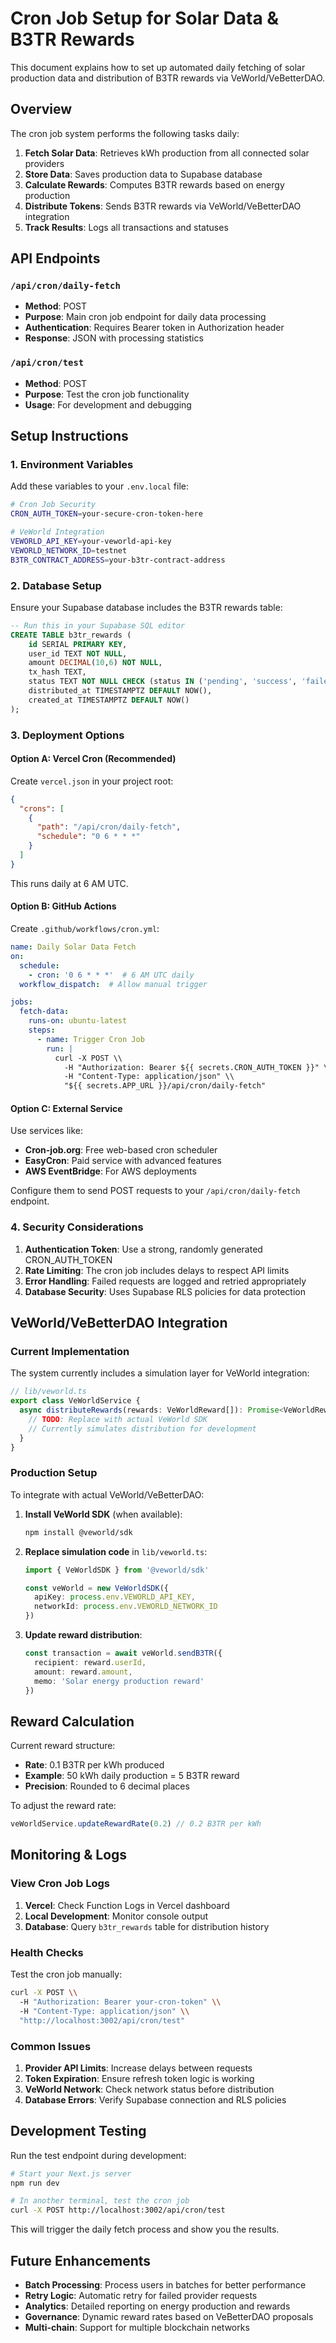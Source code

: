 # Cron Job Setup for Solar Data & B3TR Rewards

This document explains how to set up automated daily fetching of solar production data and distribution of B3TR rewards via VeWorld/VeBetterDAO.

## Overview

The cron job system performs the following tasks daily:
1. **Fetch Solar Data**: Retrieves kWh production from all connected solar providers
2. **Store Data**: Saves production data to Supabase database
3. **Calculate Rewards**: Computes B3TR rewards based on energy production
4. **Distribute Tokens**: Sends B3TR rewards via VeWorld/VeBetterDAO integration
5. **Track Results**: Logs all transactions and statuses

## API Endpoints

### `/api/cron/daily-fetch`
- **Method**: POST
- **Purpose**: Main cron job endpoint for daily data processing
- **Authentication**: Requires Bearer token in Authorization header
- **Response**: JSON with processing statistics

### `/api/cron/test`
- **Method**: POST
- **Purpose**: Test the cron job functionality
- **Usage**: For development and debugging

## Setup Instructions

### 1. Environment Variables

Add these variables to your `.env.local` file:

```bash
# Cron Job Security
CRON_AUTH_TOKEN=your-secure-cron-token-here

# VeWorld Integration
VEWORLD_API_KEY=your-veworld-api-key
VEWORLD_NETWORK_ID=testnet
B3TR_CONTRACT_ADDRESS=your-b3tr-contract-address
```

### 2. Database Setup

Ensure your Supabase database includes the B3TR rewards table:

```sql
-- Run this in your Supabase SQL editor
CREATE TABLE b3tr_rewards (
    id SERIAL PRIMARY KEY,
    user_id TEXT NOT NULL,
    amount DECIMAL(10,6) NOT NULL,
    tx_hash TEXT,
    status TEXT NOT NULL CHECK (status IN ('pending', 'success', 'failed')),
    distributed_at TIMESTAMPTZ DEFAULT NOW(),
    created_at TIMESTAMPTZ DEFAULT NOW()
);
```

### 3. Deployment Options

#### Option A: Vercel Cron (Recommended)

Create `vercel.json` in your project root:

```json
{
  "crons": [
    {
      "path": "/api/cron/daily-fetch",
      "schedule": "0 6 * * *"
    }
  ]
}
```

This runs daily at 6 AM UTC.

#### Option B: GitHub Actions

Create `.github/workflows/cron.yml`:

```yaml
name: Daily Solar Data Fetch
on:
  schedule:
    - cron: '0 6 * * *'  # 6 AM UTC daily
  workflow_dispatch:  # Allow manual trigger

jobs:
  fetch-data:
    runs-on: ubuntu-latest
    steps:
      - name: Trigger Cron Job
        run: |
          curl -X POST \\
            -H "Authorization: Bearer ${{ secrets.CRON_AUTH_TOKEN }}" \\
            -H "Content-Type: application/json" \\
            "${{ secrets.APP_URL }}/api/cron/daily-fetch"
```

#### Option C: External Service

Use services like:
- **Cron-job.org**: Free web-based cron scheduler
- **EasyCron**: Paid service with advanced features
- **AWS EventBridge**: For AWS deployments

Configure them to send POST requests to your `/api/cron/daily-fetch` endpoint.

### 4. Security Considerations

1. **Authentication Token**: Use a strong, randomly generated CRON_AUTH_TOKEN
2. **Rate Limiting**: The cron job includes delays to respect API limits
3. **Error Handling**: Failed requests are logged and retried appropriately
4. **Database Security**: Uses Supabase RLS policies for data protection

## VeWorld/VeBetterDAO Integration

### Current Implementation

The system currently includes a simulation layer for VeWorld integration:

```typescript
// lib/veworld.ts
export class VeWorldService {
  async distributeRewards(rewards: VeWorldReward[]): Promise<VeWorldReward[]> {
    // TODO: Replace with actual VeWorld SDK
    // Currently simulates distribution for development
  }
}
```

### Production Setup

To integrate with actual VeWorld/VeBetterDAO:

1. **Install VeWorld SDK** (when available):
   ```bash
   npm install @veworld/sdk
   ```

2. **Replace simulation code** in `lib/veworld.ts`:
   ```typescript
   import { VeWorldSDK } from '@veworld/sdk'
   
   const veWorld = new VeWorldSDK({
     apiKey: process.env.VEWORLD_API_KEY,
     networkId: process.env.VEWORLD_NETWORK_ID
   })
   ```

3. **Update reward distribution**:
   ```typescript
   const transaction = await veWorld.sendB3TR({
     recipient: reward.userId,
     amount: reward.amount,
     memo: 'Solar energy production reward'
   })
   ```

## Reward Calculation

Current reward structure:
- **Rate**: 0.1 B3TR per kWh produced
- **Example**: 50 kWh daily production = 5 B3TR reward
- **Precision**: Rounded to 6 decimal places

To adjust the reward rate:
```typescript
veWorldService.updateRewardRate(0.2) // 0.2 B3TR per kWh
```

## Monitoring & Logs

### View Cron Job Logs

1. **Vercel**: Check Function Logs in Vercel dashboard
2. **Local Development**: Monitor console output
3. **Database**: Query `b3tr_rewards` table for distribution history

### Health Checks

Test the cron job manually:
```bash
curl -X POST \\
  -H "Authorization: Bearer your-cron-token" \\
  -H "Content-Type: application/json" \\
  "http://localhost:3002/api/cron/test"
```

### Common Issues

1. **Provider API Limits**: Increase delays between requests
2. **Token Expiration**: Ensure refresh token logic is working
3. **VeWorld Network**: Check network status before distribution
4. **Database Errors**: Verify Supabase connection and RLS policies

## Development Testing

Run the test endpoint during development:

```bash
# Start your Next.js server
npm run dev

# In another terminal, test the cron job
curl -X POST http://localhost:3002/api/cron/test
```

This will trigger the daily fetch process and show you the results.

## Future Enhancements

- **Batch Processing**: Process users in batches for better performance
- **Retry Logic**: Automatic retry for failed provider requests
- **Analytics**: Detailed reporting on energy production and rewards
- **Governance**: Dynamic reward rates based on VeBetterDAO proposals
- **Multi-chain**: Support for multiple blockchain networks
